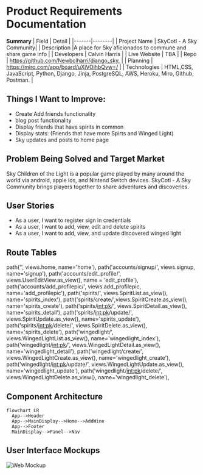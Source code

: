 # Product Requirements Documentation

**Summary**
| Field | Detail |
|-------|--------|
| Project Name | SkyCotl - A Sky Community|
| Description |A place for Sky aficionados to commune and share game info |
| Developers | Calvin Harris |
| Live Website | TBA |
| Repo | https://github.com/Newbclharri/django_sky,  |
| Planning | https://miro.com/app/board/uXjVOihbQvw=/ |
| Technologies | HTML,CSS, JavaScript, Python, Django, Jinja, PostgreSQL, AWS, Heroku, Miro, Github, Postman. |

## Things I Want to Improve:
- Create Add friends functionality
 - blog post functionality
 - Display friends that have spirits in common
 - Display stats: (Friends that have more Spirts and Winged Light)
 - Sky updates and posts to home page


## Problem Being Solved and Target Market

Sky Children of the Light is a popular game played by many around the world via android, apple ios, and Nintend Switch devices.  SkyCotl - A Sky Community brings players together to share adventures and discoveries.

## User Stories

- As a user, I want to register sign in credentials
- As a user, I want to add, view, edit and delete spirits
- As a user, I want to add, view, and update discovered winged light

## Route Tables

path('', views.home, name='home'),
    path('accounts/signup/', views.signup, name='signup'),
    path('accounts/edit_profile/', views.UserEditView.as_view(), name = 'edit_profile'),
    path('accounts/add_profilepic/', views.add_profilepic, name='add_profilepic'),
    path('spirits/', views.SpiritList.as_view(), name='spirits_index'),
    path('spirits/create/',views.SpiritCreate.as_view(), name='spirits_create'),
    path('spirits/<int:pk>/', views.SpiritDetail.as_view(), name='spirits_detail'),
    path('spirits/<int:pk>/update/', views.SpiritUpdate.as_view(), name='spirits_update'),
    path('spirits/<int:pk>/delete/', views.SpiritDelete.as_view(), name='spirits_delete'),
    path('wingedlight/', views.WingedLightList.as_view(), name='wingedlight_index'),
    path('wingedlight/<int:pk>/', views.WingedLightDetail.as_view(), name='wingedlight_detail'),
    path('wingedlight/create/', views.WingedLightCreate.as_view(), name='wingedlight_create'),
    path('wingedlight/<int:pk>/update/', views.WingedLightUpdate.as_view(), name='wingedlight_update'),
    path('wingedlight/<int:pk>/delete/', views.WingedLightDelete.as_view(), name='wingedlight_delete'),

## Component Architecture

```mermaid
flowchart LR
  App-->Header
  App-->MainDisplay-->Home-->AddWine
  App-->Footer
  MainDisplay-->Panel-->Nav

```

## User Interface Mockups

![Web Mockup](https://sky-cotl-cj.s3.us-east-2.amazonaws.com/wallpaper/prd.png)


